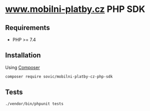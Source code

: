 # www.mobilni-platby.cz PHP SDK

## Requirements

- PHP >= 7.4

## Installation

Using [Composer](https://getcomposer.org/doc/00-intro.md)

```bash
composer require sovic/mobilni-platby-cz-php-sdk
```

## Tests

```bash
./vendor/bin/phpunit tests
```
